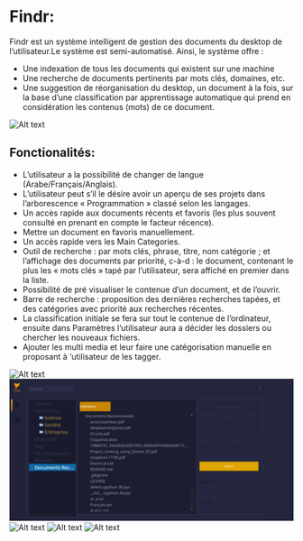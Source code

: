# Findr:

Findr est un système intelligent de gestion des documents du desktop de l’utilisateur.Le système est semi-automatisé. Ainsi, le système offre :
* Une indexation de tous les documents qui existent sur une machine
* Une recherche de documents pertinents par mots clés, domaines, etc.
* Une suggestion de réorganisation du desktop, un document à la fois, sur la base d’une classification par apprentissage automatique qui prend en considération les contenus (mots) de ce document.


![Alt text](Ressources/FindrBlue.png?raw=true "Logo")


## Fonctionalités:
* L’utilisateur a la possibilité de changer de langue (Arabe/Français/Anglais).
* L’utilisateur peut s’il le désire avoir un aperçu de ses projets dans l’arborescence « Programmation » classé selon les langages.
* Un accès rapide aux documents récents et favoris (les plus souvent consulté en prenant en compte le facteur récence).
* Mettre un document en favoris manuellement.
* Un accès rapide vers les Main Categories.
* Outil de recherche : par mots clés, phrase, titre, nom catégorie ; et l’affichage des documents par priorité, c-à-d : le document, contenant le plus les « mots clés » tapé par l’utilisateur, sera affiché en premier dans la liste.
* Possibilité de pré visualiser le contenue d’un document, et de l’ouvrir.
* Barre de recherche : proposition des dernières recherches tapées, et des catégories avec priorité aux recherches récentes.
* La classification initiale se fera sur tout le contenue de l’ordinateur, ensuite dans Paramètres l’utilisateur aura a décider les dossiers ou chercher les nouveaux fichiers.
* Ajouter les multi media et leur faire une catégorisation manuelle en proposant à ‘utilisateur de les tagger.


![Alt text](Screens/Français/Tags.png?raw=true "Tag")
![Alt text](Screens/Français/Recommandés.png?raw=true "Recommandation")
![Alt text](Screens/Français/RechercheContenu.png?raw=true "Recherche par Contenu")
![Alt text](Screens/Français/Favoris.png?raw=true "Favoris")
![Alt text](Screens/Français/DocFav.png?raw=true "Fav Documents")
